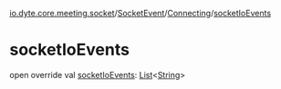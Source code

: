 [io.dyte.core.meeting.socket](../../index.md)/[SocketEvent](../index.md)/[Connecting](index.md)/[socketIoEvents](socket-io-events.md)

# socketIoEvents


open override val [socketIoEvents](socket-io-events.md): [List](https://kotlinlang.org/api/latest/jvm/stdlib/kotlin.collections/-list/index.html)&lt;[String](https://kotlinlang.org/api/latest/jvm/stdlib/kotlin/-string/index.html)&gt;
